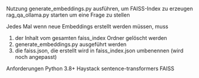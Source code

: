 Nutzung
generate_embeddings.py ausführen, um FAISS-Index zu erzeugen
rag_qa_ollama.py starten um eine Frage zu stellen

Jedes Mal wenn neue Embeddings erstellt werden müssen, muss
1. der Inhalt vom gesamten faiss_index Ordner gelöscht werden
2. generate_embeddings.py ausgeführt werden
3. die faiss.json, die erstellt wird in faiss_index.json umbenennen (wird noch angepasst)

Anforderungen
Python 3.8+
Haystack
sentence-transformers
FAISS